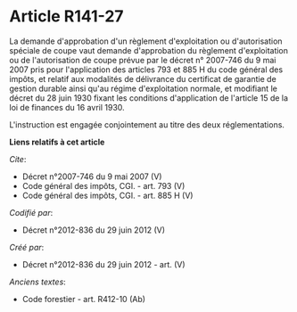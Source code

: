 # Article R141-27

La demande d'approbation d'un règlement d'exploitation ou d'autorisation spéciale de coupe vaut demande d'approbation du
règlement d'exploitation ou de l'autorisation de coupe prévue par le décret n° 2007-746 du 9 mai 2007 pris pour l'application
des articles 793 et 885 H du code général des impôts, et relatif aux modalités de délivrance du certificat de garantie de
gestion durable ainsi qu'au régime d'exploitation normale, et modifiant le décret du 28 juin 1930 fixant les conditions
d'application de l'article 15 de la loi de finances du 16 avril 1930.

L'instruction est engagée conjointement au titre des deux réglementations.

**Liens relatifs à cet article**

_Cite_:

  - Décret n°2007-746 du 9 mai 2007 (V)
  - Code général des impôts, CGI. - art. 793 (V)
  - Code général des impôts, CGI. - art. 885 H (V)

_Codifié par_:

  - Décret n°2012-836 du 29 juin 2012 (V)

_Créé par_:

  - Décret n°2012-836 du 29 juin 2012 - art. (V)

_Anciens textes_:

  - Code forestier - art. R412-10 (Ab)
